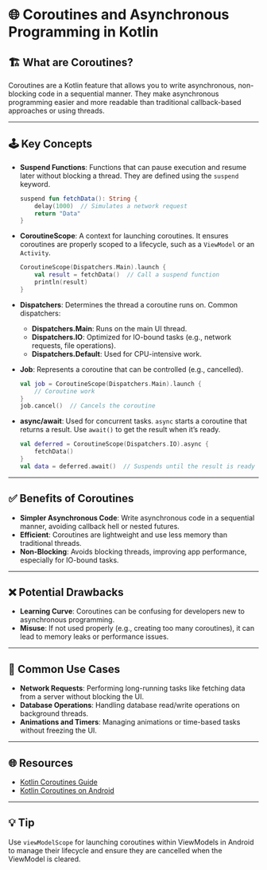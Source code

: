 # 🌐 Coroutines and Asynchronous Programming in Kotlin

## 🏗️ What are Coroutines?  
Coroutines are a Kotlin feature that allows you to write asynchronous, non-blocking code in a sequential manner. They make asynchronous programming easier and more readable than traditional callback-based approaches or using threads.

---

## 🕹️ Key Concepts  

- **Suspend Functions**: Functions that can pause execution and resume later without blocking a thread. They are defined using the `suspend` keyword.  
  ```kotlin
  suspend fun fetchData(): String {
      delay(1000)  // Simulates a network request
      return "Data"
  }
  ```
- **CoroutineScope**: A context for launching coroutines. It ensures coroutines are properly scoped to a lifecycle, such as a `ViewModel` or an `Activity`.
    ```kotlin
    CoroutineScope(Dispatchers.Main).launch {
        val result = fetchData()  // Call a suspend function
        println(result)
    }
    ```
- **Dispatchers**: Determines the thread a coroutine runs on. Common dispatchers:
  - **Dispatchers.Main**: Runs on the main UI thread.
  - **Dispatchers.IO**: Optimized for IO-bound tasks (e.g., network requests, file operations).
  - **Dispatchers.Default**: Used for CPU-intensive work.

- **Job**: Represents a coroutine that can be controlled (e.g., cancelled).
    ```kotlin
    val job = CoroutineScope(Dispatchers.Main).launch {
        // Coroutine work
    }
    job.cancel()  // Cancels the coroutine
    ```

- **async/await**: Used for concurrent tasks. `async` starts a coroutine that returns a result. Use `await()` to get the result when it’s ready.
    ```kotlin
    val deferred = CoroutineScope(Dispatchers.IO).async {
        fetchData()
    }
    val data = deferred.await()  // Suspends until the result is ready
    ```
---
## ✅ Benefits of Coroutines  
- **Simpler Asynchronous Code**: Write asynchronous code in a sequential manner, avoiding callback hell or nested futures.  
- **Efficient**: Coroutines are lightweight and use less memory than traditional threads.  
- **Non-Blocking**: Avoids blocking threads, improving app performance, especially for IO-bound tasks.  

---

## ❌ Potential Drawbacks  
- **Learning Curve**: Coroutines can be confusing for developers new to asynchronous programming.  
- **Misuse**: If not used properly (e.g., creating too many coroutines), it can lead to memory leaks or performance issues.  

---

## 🎯 Common Use Cases  
- **Network Requests**: Performing long-running tasks like fetching data from a server without blocking the UI.  
- **Database Operations**: Handling database read/write operations on background threads.  
- **Animations and Timers**: Managing animations or time-based tasks without freezing the UI.  

---

## 🌐 Resources  
- [Kotlin Coroutines Guide](https://kotlinlang.org/docs/coroutines-overview.html)  
- [Kotlin Coroutines on Android](https://developer.android.com/kotlin/coroutines)  

---

## 💡 Tip  
Use `viewModelScope` for launching coroutines within ViewModels in Android to manage their lifecycle and ensure they are cancelled when the ViewModel is cleared.  